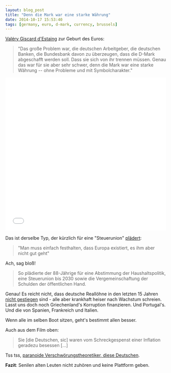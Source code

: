 ```yaml
---
layout: blog_post
title: "Denn die Mark war eine starke Währung"
date: 2014-10-17 15:53:40
tags: [germany, euro, d-mark, currency, brussels]
---
```


[Valéry Giscard d'Estaing][1] zur Geburt des Euros:

> "Das große Problem war, die deutschen Arbeitgeber, die deutschen Banken, die Bundesbank davon zu überzeugen, dass die D-Mark abgeschafft werden soll. Dass sie sich von ihr trennen müssen. Genau das war für sie aber sehr schwer, denn die Mark war eine starke Währung -- ohne Probleme und mit Symbolcharakter."

<div class="embed embed-video">
<iframe width="100%" height="480" src="//www.youtube.com/embed/_9Cx9q2CdtY" frameborder="0" allowfullscreen></iframe>
</div>

Das ist derselbe Typ, der kürzlich für eine "Steuerunion" [plädert][2]:

> "Man muss einfach festhalten, dass Europa existiert, es ihm aber nicht gut geht"

Ach, sag bloß!

> So plädierte der 88-Jährige für eine Abstimmung der Haushaltspolitik, eine Steuerunion bis 2030 sowie die Vergemeinschaftung der Schulden der öffentlichen Hand.

Genau! Es reicht nicht, dass deutsche Reallöhne in den letzten 15 Jahren [nicht gestiegen][3] sind - alle aber krankhaft heiser nach Wachstum schreien. Lasst uns doch noch Griechenland's Korruption finanzieren. Und Portugal's. Und die von Spanien, Frankreich und Italien.

Wenn alle im selben Boot sitzen, geht's bestimmt allen besser.

Auch aus dem Film oben:

> Sie [die Deutschen, sic] waren vom Schreckgespenst einer Inflation geradezu besessen [...]

Tss tss, [paranoide Verschwörungstheoretiker, diese Deutschen][4].

**Fazit**: Senilen alten Leuten nicht zuhören und keine Plattform geben.

[1]: http://de.wikipedia.org/wiki/Val%C3%A9ry_Giscard_d%E2%80%99Estaing
[2]: http://www.tt.com/home/9121454-91/giscard-destaing-pl%C3%A4diert-f%C3%BCr-europ%C3%A4ische-steuerunion.csp
[3]: http://www.sueddeutsche.de/wirtschaft/gehaltsentwicklung-in-deutschland-realloehne-niedriger-als-im-jahr-1.1598540
[4]: http://www.focus.de/finanzen/doenchkolumne/inflation-zehn-jahre-teuro_aid_688847.html


